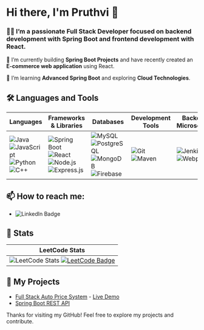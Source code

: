 # Hi there, I'm Pruthvi 👋

### 👨‍💻 I’m a passionate **Full Stack Developer** focused on backend development with **Spring Boot** and frontend development with **React**.

🔭 I’m currently building **Spring Boot Projects** and have recently created an **E-commerce web application** using React.

🌱 I’m learning **Advanced Spring Boot** and exploring **Cloud Technologies**.
## 🛠️ Languages and Tools

| **Languages**                                                                 | **Frameworks & Libraries**                                                       | **Databases**                                                             | **Development Tools**                                                     | **Backend & Microservices**                                              | **Additional Skills**                                                    |
|-------------------------------------------------------------------------------|----------------------------------------------------------------------------------|---------------------------------------------------------------------------|---------------------------------------------------------------------------|---------------------------------------------------------------------------|---------------------------------------------------------------------------|
| ![Java](https://img.icons8.com/color/30/java-coffee-cup-logo.png)             ![JavaScript](https://img.icons8.com/color/30/javascript.png)                    ![Python](https://img.icons8.com/color/30/python.png)                      ![C++](https://img.icons8.com/color/30/c-plus-plus-logo.png)               | ![Spring Boot](https://img.icons8.com/color/30/spring-logo.png)           ![React](https://img.icons8.com/color/30/react-native.png)                 ![Node.js](https://img.icons8.com/color/30/nodejs.png)                     ![Express.js](https://img.icons8.com/ios/30/express.png)                   | ![MySQL](https://img.icons8.com/color/30/mysql-logo.png)                  ![PostgreSQL](https://img.icons8.com/color/30/postgreesql.png)            ![MongoDB](https://img.icons8.com/color/30/mongodb.png)                   ![Firebase](https://img.icons8.com/color/30/firebase.png)                 | ![Git](https://img.icons8.com/color/30/git.png)                           ![Maven](https://img.icons8.com/external-tal-revivo-color-tal-revivo/30/external-apache-maven-is-a-software-project-management-tool-logo-color-tal-revivo.png) | ![Jenkins](https://img.icons8.com/color/30/jenkins.png)                   ![Webpack](https://img.icons8.com/color/30/webpack.png)                   | ![REST API](https://img.icons8.com/ios/30/api.png)                        ![GraphQL](https://img.icons8.com/color/30/graphql.png)                   ![Microservices](https://img.icons8.com/external-flaticons-lineal-color-flat-icons/30/external-microservices-computer-science-flaticons-lineal-color-flat-icons.png) | ![Data Structures](https://img.icons8.com/external-flat-juicy-fish/30/external-data-structure-data-science-flat-flat-juicy-fish.png) ![OOP](https://img.icons8.com/external-flat-juicy-fish/30/external-oop-data-science-flat-flat-juicy-fish.png) |

## 📫 How to reach me:
- ![LinkedIn Badge](https://img.shields.io/badge/LinkedIn-Pruthvi%20Singama-blue?style=flat-square&logo=linkedin&logoColor=white)

## 🚀 Stats

| **LeetCode Stats** |
|---------------------|
| ![LeetCode Stats](https://leetcard.jacoblin.cool/Singam_007?theme=dark&font=robot&extension=leetcode) [![LeetCode Badge](https://img.shields.io/badge/LeetCode-Singam_007-orange?style=flat-square&logo=leetcode&logoColor=white)](https://leetcode.com/u/Singam_007/)| 



## 🌱 My Projects
- [Full Stack Auto Price System](https://github.com/PruthviSingama/Auto-Price-System) - [Live Demo](https://autopricesystem.netlify.app/)
- [Spring Boot REST API](https://github.com/PruthviSingama/SpringBoot-API)

Thanks for visiting my GitHub! Feel free to explore my projects and contribute.
